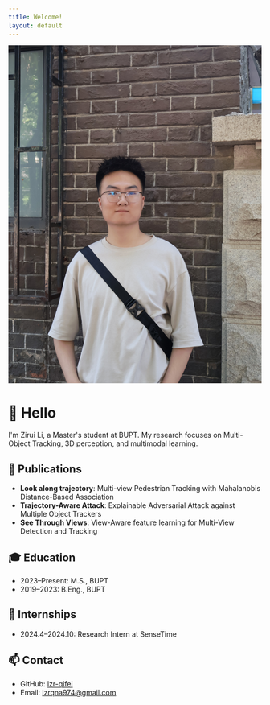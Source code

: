 ```yaml
---
title: Welcome!
layout: default
---
```

![photo](https://raw.githubusercontent.com/lzr-qifei/home.github.io/main/assets/images/avatar.jpg "Me")


# 👋 Hello

I'm Zirui Li, a Master's student at BUPT. My research focuses on Multi-Object Tracking, 3D perception, and multimodal learning.



## 📄 Publications

- **Look along trajectory**: Multi-view Pedestrian Tracking with Mahalanobis Distance-Based Association  
- **Trajectory-Aware Attack**: Explainable Adversarial Attack against Multiple Object Trackers  
- **See Through Views**: View-Aware feature learning for Multi-View Detection and Tracking

## 🎓 Education

- 2023–Present: M.S., BUPT  
- 2019–2023: B.Eng., BUPT

## 🏢 Internships

- 2024.4–2024.10: Research Intern at SenseTime

## 📫 Contact

- GitHub: [lzr-qifei](https://github.com/lzr-qifei)  
- Email: lzrqna974@gmail.com
